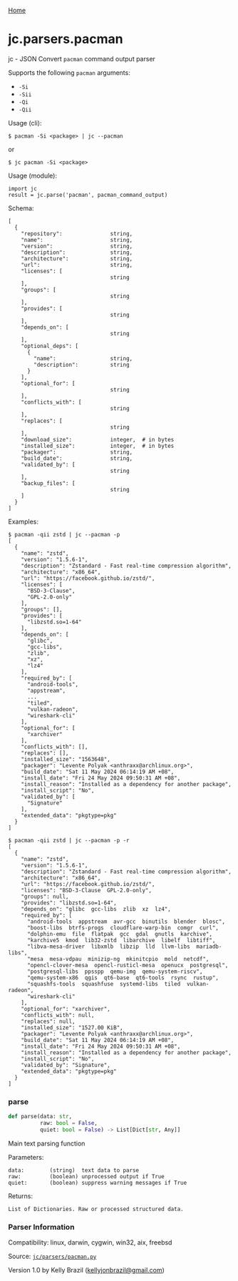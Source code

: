 [Home](https://kellyjonbrazil.github.io/jc/)
<a id="jc.parsers.pacman"></a>

# jc.parsers.pacman

jc - JSON Convert `pacman` command output parser

Supports the following `pacman` arguments:

- `-Si`
- `-Sii`
- `-Qi`
- `-Qii`

Usage (cli):

    $ pacman -Si <package> | jc --pacman

or

    $ jc pacman -Si <package>

Usage (module):

    import jc
    result = jc.parse('pacman', pacman_command_output)

Schema:

    [
      {
        "repository":               string,
        "name":                     string,
        "version":                  string,
        "description":              string,
        "architecture":             string,
        "url":                      string,
        "licenses": [
                                    string
        ],
        "groups": [
                                    string
        ],
        "provides": [
                                    string
        ],
        "depends_on": [
                                    string
        ],
        "optional_deps": [
          {
            "name":                 string,
            "description":          string
          }
        ],
        "optional_for": [
                                    string
        ],
        "conflicts_with": [
                                    string
        ],
        "replaces": [
                                    string
        ],
        "download_size":            integer,  # in bytes
        "installed_size":           integer,  # in bytes
        "packager":                 string,
        "build_date":               string,
        "validated_by": [
                                    string
        ],
        "backup_files": [
                                    string
        ]
      }
    ]

Examples:

    $ pacman -qii zstd | jc --pacman -p
    [
      {
        "name": "zstd",
        "version": "1.5.6-1",
        "description": "Zstandard - Fast real-time compression algorithm",
        "architecture": "x86_64",
        "url": "https://facebook.github.io/zstd/",
        "licenses": [
          "BSD-3-Clause",
          "GPL-2.0-only"
        ],
        "groups": [],
        "provides": [
          "libzstd.so=1-64"
        ],
        "depends_on": [
          "glibc",
          "gcc-libs",
          "zlib",
          "xz",
          "lz4"
        ],
        "required_by": [
          "android-tools",
          "appstream",
          ...
          "tiled",
          "vulkan-radeon",
          "wireshark-cli"
        ],
        "optional_for": [
          "xarchiver"
        ],
        "conflicts_with": [],
        "replaces": [],
        "installed_size": "1563648",
        "packager": "Levente Polyak <anthraxx@archlinux.org>",
        "build_date": "Sat 11 May 2024 06:14:19 AM +08",
        "install_date": "Fri 24 May 2024 09:50:31 AM +08",
        "install_reason": "Installed as a dependency for another package",
        "install_script": "No",
        "validated_by": [
          "Signature"
        ],
        "extended_data": "pkgtype=pkg"
      }
    ]

    $ pacman -qii zstd | jc --pacman -p -r
    [
      {
        "name": "zstd",
        "version": "1.5.6-1",
        "description": "Zstandard - Fast real-time compression algorithm",
        "architecture": "x86_64",
        "url": "https://facebook.github.io/zstd/",
        "licenses": "BSD-3-Clause  GPL-2.0-only",
        "groups": null,
        "provides": "libzstd.so=1-64",
        "depends_on": "glibc  gcc-libs  zlib  xz  lz4",
        "required_by": [
          "android-tools  appstream  avr-gcc  binutils  blender  blosc",
          "boost-libs  btrfs-progs  cloudflare-warp-bin  comgr  curl",
          "dolphin-emu  file  flatpak  gcc  gdal  gnutls  karchive",
          "karchive5  kmod  lib32-zstd  libarchive  libelf  libtiff",
          "libva-mesa-driver  libxmlb  libzip  lld  llvm-libs  mariadb-libs",
          "mesa  mesa-vdpau  minizip-ng  mkinitcpio  mold  netcdf",
          "opencl-clover-mesa  opencl-rusticl-mesa  openucx  postgresql",
          "postgresql-libs  ppsspp  qemu-img  qemu-system-riscv",
          "qemu-system-x86  qgis  qt6-base  qt6-tools  rsync  rustup",
          "squashfs-tools  squashfuse  systemd-libs  tiled  vulkan-radeon",
          "wireshark-cli"
        ],
        "optional_for": "xarchiver",
        "conflicts_with": null,
        "replaces": null,
        "installed_size": "1527.00 KiB",
        "packager": "Levente Polyak <anthraxx@archlinux.org>",
        "build_date": "Sat 11 May 2024 06:14:19 AM +08",
        "install_date": "Fri 24 May 2024 09:50:31 AM +08",
        "install_reason": "Installed as a dependency for another package",
        "install_script": "No",
        "validated_by": "Signature",
        "extended_data": "pkgtype=pkg"
      }
    ]

<a id="jc.parsers.pacman.parse"></a>

### parse

```python
def parse(data: str,
          raw: bool = False,
          quiet: bool = False) -> List[Dict[str, Any]]
```

Main text parsing function

Parameters:

    data:        (string)  text data to parse
    raw:         (boolean) unprocessed output if True
    quiet:       (boolean) suppress warning messages if True

Returns:

    List of Dictionaries. Raw or processed structured data.

### Parser Information
Compatibility:  linux, darwin, cygwin, win32, aix, freebsd

Source: [`jc/parsers/pacman.py`](https://github.com/kellyjonbrazil/jc/blob/master/jc/parsers/pacman.py)

Version 1.0 by Kelly Brazil (kellyjonbrazil@gmail.com)
